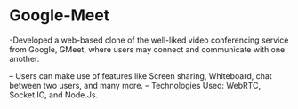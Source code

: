 # Google-Meet
-Developed a web-based clone of the well-liked video conferencing service from Google, GMeet, where users may
connect and communicate with one another.

– Users can make use of features like Screen sharing, Whiteboard, chat between two users, and many more.
– Technologies Used: WebRTC, Socket.IO, and Node.Js.
